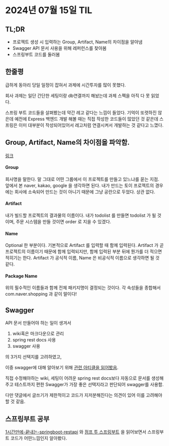 # 2024년 07월 15일 TIL

## TL;DR

- 프로젝트 생성 시 입력하는 Group, Artifact, Name의 차이점을 알아냄
- Swagger API 문서 사용을 위해 레퍼런스를 찾아봄
- 스프링부트 코드를 둘러봄

## 한줄평

급하게 동아리 당일 일정이 잡혀서 과제에 시간투자를 많이 못했다.

회사 과제는 일단 간단한 세팅이랑 db연결까지 해놨는데 과제 스펙을 아직 다 못 읽었다.

스프링 부트 코드들을 살펴봤는데 약간 레고 같다는 느낌이 들었다. 기억이 또렷하진 않은데 예전에 Express 백엔드 개발 해볼 때는 직접 작성한 코드들이 많았던 것 같은데 스프링은 이미 대부분이 작성되어있어서 레고처럼 연결시켜서 개발하는 것 같다고 느꼈다.

## Group, Artifact, Name의 차이점을 파악함.

[링크](https://velog.io/@topqr123q/spring-boot-%ED%94%84%EB%A1%9C%EC%A0%9D%ED%8A%B8-%ED%8C%A8%EC%BA%90%EC%A7%80%EB%AA%85-%EC%96%B4%EB%96%BB%EA%B2%8C-%EC%9E%91%EC%84%B1%ED%95%B4%EC%9A%94)

#### Group

회사명을 말한다. 말 그대로 어떤 그룹에서 이 프로젝트를 만들고 있느냐를 묻는 지점. 앞에서 본 naver, kakao, google 을 생각하면 된다.
내가 만드는 토이 프로젝트의 경우에는 회사에 소속되어 만드는 것이 아니기 때문에 그냥 공란으로 두었다. 상관 없다.

#### Artifact

내가 빌드할 프로젝트의 결과물의 이름이다. 내가 todolist 를 만들면 todolist 가 될 것이며, 주문 시스템을 만들 것이면 order 로 지을 수 있겠다.

#### Name

Optional 한 부분이다. 기본적으로 Artifact 를 입력할 때 함께 입력된다. Artifact 가 곧 프로젝트의 이름이기 때문에 함께 입력되지만, 함께 입력된 부분 뒤에 뭔가를 더 적으면 적히기는 한다. Artifact 가 공식적 이름, Name 은 비공식적 이름으로 생각하면 될 것 같다.

#### Package Name

위의 필수적인 이름들과 함께 전체 패키지명이 결정되는 것이다. 각 속성들을 종합해서 com.naver.shopping 과 같이 말이다!

## Swagger

API 문서 만들어야 하는 일이 생겨서

1. wiki혹은 마크다운으로 관리
2. spring rest docs 사용
3. swagger 사용

의 3가지 선택지를 고려하였고,

이중 swagger에 대해 알아보기 위해 [관련 아티클을 읽어봤음](https://yozm.wishket.com/magazine/detail/2195/).

직접 수정해야하는 wiki, 세팅이 어려운 spring rest docs보다 자동으로 문서를 생성해주고 테스트까지 편한 Swagger가 가장 좋은 선택지라고 판단되어 swagger를 사용함.

다만 댓글에서 글쓰기가 제한적이고 코드가 지저분해진다는 의견이 있어 이를 고려해야 할 것 같음.

## 스프링부트 공부

[1시간만에-끝내는-springboot-restapi](https://www.inflearn.com/course/lecture?courseSlug=1%EC%8B%9C%EA1시간만에-끝내는-springboot-restapi%B0%84%EB%A7%8C%EC%97%90-%EB%81%9D%EB%82%B4%EB%8A%94-springboot-restapi&unitId=193925)
와
[점프 투 스프링부트](https://wikidocs.net/book/7601)
을 읽어보면서 스프링부트 코드가 어떤느낌인지 알아봤다.
